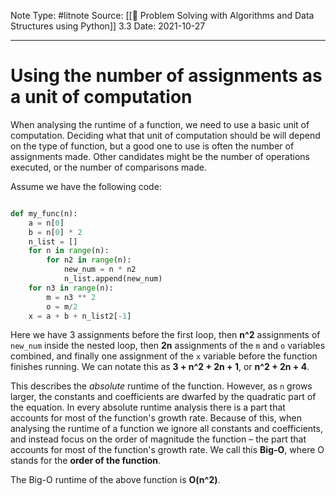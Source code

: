 Note Type: #litnote
Source: [[📖 Problem Solving with Algorithms and Data Structures using Python]] 3.3
Date: 2021-10-27

---
# Using the number of assignments as a unit of computation
When analysing the runtime of a function, we need to use a basic unit of computation. Deciding what that unit of computation should be will depend on the type of function, but a good one to use is often the number of assignments made. Other candidates might be the number of operations executed, or the number of comparisons made.

Assume we have the following code:
```python

def my_func(n):
	a = n[0]
	b = n[0] * 2
	n_list = []
	for n in range(n):
		for n2 in range(n):
			new_num = n * n2
			n_list.append(new_num)
	for n3 in range(n):
		m = n3 ** 2
		o = m/2
	x = a + b + n_list2[-1]

```

Here we have 3 assignments before the first loop, then **n^2** assignments of `new_num` inside the nested loop, then **2n** assignments of the `m` and `o` variables combined, and finally one assignment of the `x` variable before the function finishes running. We can notate this as **3 + n^2 + 2n + 1**, or **n^2 + 2n + 4**.

This describes the *absolute* runtime of the function. However, as `n` grows larger, the constants and coefficients are dwarfed by the quadratic part of the equation. In every absolute runtime analysis there is a part that accounts for most of the function's growth rate. Because of this, when analysing the runtime of a function we ignore all constants and coefficients, and instead focus on the order of magnitude the function – the part that accounts for most of the function's growth rate. We call this **Big-O**, where O stands for the **order of the function**.

The Big-O runtime of the above function is **O(n^2)**.